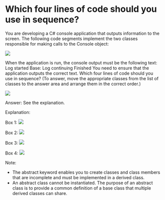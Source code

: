 ﻿# Which four lines of code should you use in sequence?

You are developing a C# console application that outputs information to the screen. The
following code segments implement the two classes responsible for making calls to the
Console object:

![](https://cdn.briefmenow.org/wp-content/uploads/70-483-v2/203.jpg)

When the application is run, the console output must be the following text:
Log started
Base: Log continuing
Finished
You need to ensure that the application outputs the correct text.
Which four lines of code should you use in sequence? (To answer, move the appropriate
classes from the list of classes to the answer area and arrange them in the correct order.)

![](https://cdn.briefmenow.org/wp-content/uploads/70-483-v2/204.jpg)

Answer: See the explanation.

Explanation:

Box 1:
![](https://cdn.briefmenow.org/wp-content/uploads/70-483-v2/205.jpg)

Box 2:
![](https://cdn.briefmenow.org/wp-content/uploads/70-483-v2/206.jpg)

Box 3:
![](https://cdn.briefmenow.org/wp-content/uploads/70-483-v2/207.jpg)

Box 4:
![](https://cdn.briefmenow.org/wp-content/uploads/70-483-v2/208.jpg)

Note:
* The abstract keyword enables you to create classes and class members that are
incomplete and must be implemented in a derived class.
* An abstract class cannot be instantiated. The purpose of an abstract class is to provide a
common definition of a base class that multiple derived classes can share.
